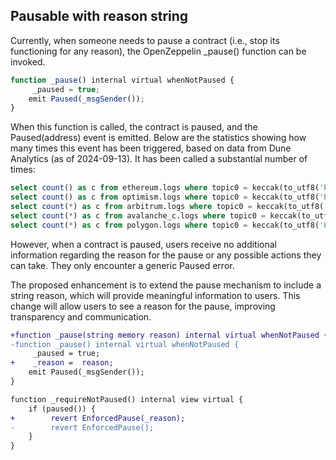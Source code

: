 ## Pausable with reason string

Currently, when someone needs to pause a contract (i.e., stop its functioning for any reason), the OpenZeppelin _pause() function can be invoked.

```javascript
function _pause() internal virtual whenNotPaused {
     _paused = true;
    emit Paused(_msgSender());
}
```

When this function is called, the contract is paused, and the Paused(address) event is emitted. Below are the statistics showing how many times this event has been triggered, based on data from Dune Analytics (as of 2024-09-13). It has been called a substantial number of times:

```sql
select count() as c from ethereum.logs where topic0 = keccak(to_utf8('Paused(address)')) -- 20523
select count() as c from optimism.logs where topic0 = keccak(to_utf8('Paused(address)')) -- 1724
select count(*) as c from arbitrum.logs where topic0 = keccak(to_utf8('Paused(address)')) -- 48418
select count(*) as c from avalanche_c.logs where topic0 = keccak(to_utf8('Paused(address)')) -- 4177
select count(*) as c from polygon.logs where topic0 = keccak(to_utf8('Paused(address)')) -- 34208
```

However, when a contract is paused, users receive no additional information regarding the reason for the pause or any possible actions they can take. They only encounter a generic Paused error.

The proposed enhancement is to extend the pause mechanism to include a string reason, which will provide meaningful information to users. This change will allow users to see a reason for the pause, improving transparency and communication.

```diff
+function _pause(string memory reason) internal virtual whenNotPaused {
-function _pause() internal virtual whenNotPaused {    
     _paused = true;
+    _reason =  reason;
    emit Paused(_msgSender());
}

function _requireNotPaused() internal view virtual {
    if (paused()) {
+        revert EnforcedPause(_reason);
-        revert EnforcedPause();
    }
}
```